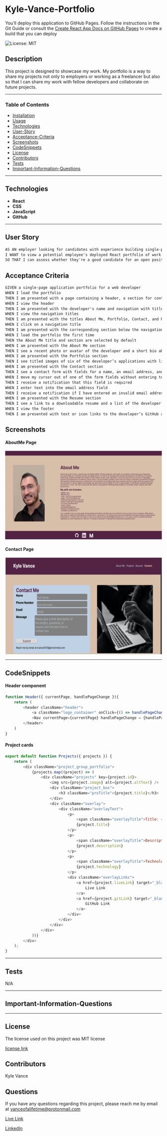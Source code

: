 # Kyle-Vance-Portfolio

You’ll deploy this application to GitHub Pages. Follow the instructions in the Git Guide or consult the [Create React App Docs on GitHub Pages](https://create-react-app.dev/docs/deployment/#github-pages) to create a build that you can deploy

![License: MIT](https://img.shields.io/badge/License-MIT-yellow.svg)

## Description

This project is designed to showcase my work. My portfolio is a way to share my projects not only to employers or working as a freelancer but also so that I can share my work with fellow developers and collaborate on future projects.

---

### Table of Contents

- [Installation](#installation)
- [Usage](#usage)
- [Technologies](#technologies)
- [User-Story](#user-story)
- [Acceptance-Criteria](#acceptance-criteria)
- [Screenshots](#screenshots)
- [CodeSnippets](#codeSnippets)
- [License](#license)
- [Contributors](#contributors)
- [Tests](#tests)
- [Important-Information-Questions](#important-information-questions)

---

## Technologies

- **React**
- **CSS**
- **JavaScript**
- **GitHub**

---

## User Story

```md
AS AN employer looking for candidates with experience building single-page applications
I WANT to view a potential employee's deployed React portfolio of work samples
SO THAT I can assess whether they're a good candidate for an open position
```

## Acceptance Criteria

```md
GIVEN a single-page application portfolio for a web developer
WHEN I load the portfolio
THEN I am presented with a page containing a header, a section for content, and a footer
WHEN I view the header
THEN I am presented with the developer's name and navigation with titles corresponding to different sections of the portfolio
WHEN I view the navigation titles
THEN I am presented with the titles About Me, Portfolio, Contact, and Resume, and the title corresponding to the current section is highlighted
WHEN I click on a navigation title
THEN I am presented with the corresponding section below the navigation without the page reloading and that title is highlighted
WHEN I load the portfolio the first time
THEN the About Me title and section are selected by default
WHEN I am presented with the About Me section
THEN I see a recent photo or avatar of the developer and a short bio about them
WHEN I am presented with the Portfolio section
THEN I see titled images of six of the developer’s applications with links to both the deployed applications and the corresponding GitHub repositories
WHEN I am presented with the Contact section
THEN I see a contact form with fields for a name, an email address, and a message
WHEN I move my cursor out of one of the form fields without entering text
THEN I receive a notification that this field is required
WHEN I enter text into the email address field
THEN I receive a notification if I have entered an invalid email address
WHEN I am presented with the Resume section
THEN I see a link to a downloadable resume and a list of the developer’s proficiencies
WHEN I view the footer
THEN I am presented with text or icon links to the developer’s GitHub and LinkedIn profiles, and their profile on a third platform (Stack Overflow, Twitter)
```

## Screenshots

#### AboutMe Page

![About Page](./src/assets/aboutMe.jpg)

#### Contact Page

![Contact Page](./src/assets/contact.jpg)

---

## CodeSnippets

#### Header component

```JavaScript
function Header({ currentPage, handlePageChange }){
    return (
        <header className="header">
            <a className="logo_container" onClick={() => handlePageChange('Home')} href='#home'>Kyle Vance</a>
            <Nav currentPage={currentPage} handlePageChange = {handlePageChange}/>
        </header>
    )
}
```

#### Project cards

```javascript
export default function Projects({ projects }) {
	return (
		<div className="project_group_portfolio">
			{projects.map((project) => (
				<div className="projects" key={project.id}>
					<img src={project.image} alt={project.altText} />
					<div className="project_box">
						<h3 className="proTitle">{project.title}</h3>
					</div>
					<div className="overlay">
						<div className="overlayText">
							<p>
								<span className="overlayTitle">Title: </span>
								{project.title}
							</p>
							<p>
								<span className="overlayTitle">Description: </span>
								{project.description}
							</p>
							<p>
								<span className="overlayTitle">Technologies: </span>
								{project.technology}
							</p>
							<div className="overlayLinks">
								<a href={project.liveLink} target="_blank">
									Live Link
								</a>
								<a href={project.gitLink} target="_blank">
									GitHub Link
								</a>
							</div>
						</div>
					</div>
				</div>
			))}
		</div>
	);
}
```

---

## Tests

N/A

---

## **Important-Information-Questions**

---

## License

The license used on this project was MIT license

[license link](https://opensource.org/licenses/MIT)

## Contributors

Kyle Vance

## Questions

If you have any questions regarding this project, please reach me by email at vanceofalifetime@protonmail.com

[Live Link]()

[LinkedIn](https://www.linkedin.com/in/kyle-s-vance/)
